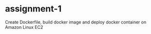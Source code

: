 # assignment-1
Create Dockerfile, build docker image and deploy docker container on Amazon Linux EC2 
